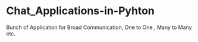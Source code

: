 # Chat_Applications-in-Pyhton
Bunch of Application for Broad Communication, One to One , Many to Many etc.
